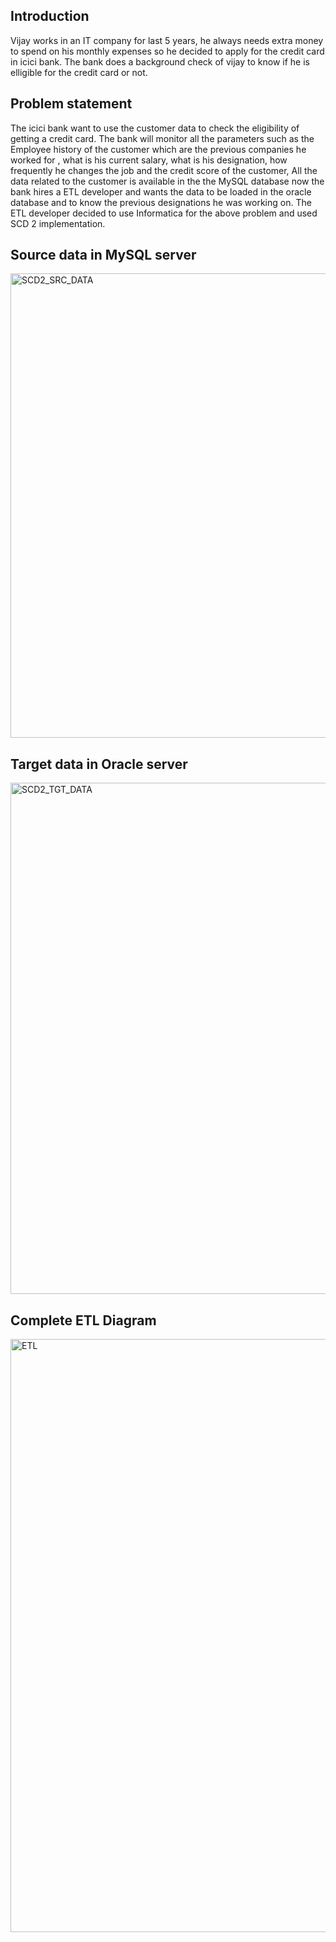 ## Introduction

Vijay works in an IT company for last 5 years, he always needs extra money to spend on his monthly expenses so he decided to apply for the credit card in icici bank.
The bank does a background check of vijay to know if he is elligible for the credit card or not.

## Problem statement

The icici bank want to use the customer data to check the eligibility of getting a credit card. The bank will monitor all the parameters such as the Employee history of the customer which are the previous companies he worked for , what is his current salary, what is his designation, how frequently he changes the job and the credit score of the customer, All the data related to  the customer is available in the  the MySQL database now the bank hires a ETL developer and  wants the data to be loaded in the oracle database and to know the previous designations he was working on. The ETL developer decided to use Informatica for the above problem and used SCD 2 implementation.

## Source data in MySQL server 

<img width="743" alt="SCD2_SRC_DATA" src="https://user-images.githubusercontent.com/100192227/155870316-e3c90518-3c33-463b-b797-97099ec05273.png">

## Target data in Oracle server

<img width="818" alt="SCD2_TGT_DATA" src="https://user-images.githubusercontent.com/100192227/155870308-b0ecef48-3e22-49ed-8926-127571608241.png">

## Complete ETL Diagram

<img width="949" alt="ETL" src="https://user-images.githubusercontent.com/100192227/155870379-86500273-8e07-46e6-8d85-4809a980ccb8.png">

